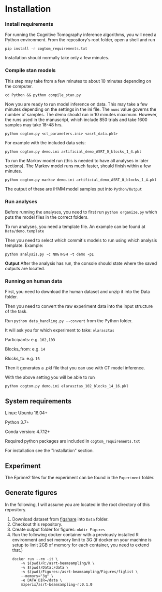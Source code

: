 # Installation

### Install requirements

For running the Cognitive Tomography inference algorithms, you will need a Python environment. From the repository's root folder, open a shell and run

`pip install -r cogtom_requirements.txt`

Installation should normally take only a few minutes.

### Compile stan models

This step may take from a few minutes to about 10 minutes depending on the computer.

`cd Python && python compile_stan.py`



Now you are ready to run model inference on data. This may take a few minutes depending on the settings in the ini file. The `nums` value governs the number of samples. The demo should run in 10 minutes maximum. However, the runs used in the manuscript, which include 850 trials and take 1600 samples may take 18-48 hrs.

`python cogtom.py <ct_parameters.ini> <asrt_data.pkl>`

For example with the included data sets:

`python cogtom.py demo.ini artificial_demo_ASRT_0_blocks_1_4.pkl`

To run the Markov model run (this is needed to have all analyses in later sections). The Markov model runs much faster, should finish within a few minutes.

`python cogtom.py markov demo.ini artificial_demo_ASRT_0_blocks_1_4.pkl`

The output of these are iHMM model samples put into `Python/Output`



### Run analyses

Before running the analyses, you need to first run `python organize.py` which puts the model files in the correct folders.

To run analyses, you need a template file. An example can be found at `Data/demo.template`

Then you need to select which commit's models to run using which analysis template. Example:

`python analysis.py -c NOGTHSH -t demo -p1`

**Output** 
After the analysis has run, the console should state where the saved outputs are located.



### Running on human data

First, you need to download the human dataset and unzip it into the Data folder.

Then you need to convert the raw experiment data into the input structure of the task.

Run `python data_handling.py --convert` from the Python folder.

It will ask you for which experiment to take: `elarasztas`

Participants: e.g. `102,103`

Blocks_from: e.g. `14`

Blocks_to: e.g. `16`

Then it generates a .pkl file that you can use with CT model inference.

With the above setting you will be able to run

`python cogtom.py demo.ini elarasztas_102_blocks_14_16.pkl`



## System requirements

Linux: Ubuntu 16.04+

Python 3.7+

Conda version: 4.7.12+

Required python packages are included in `cogtom_requirements.txt`

For installation see the "Installation" section.



## Experiment

The Eprime2 files for the experiment can be found in the `Experiment` folder.


## Generate figures
In the following, I will assume you are located in the root directory of this repository.
1. Download dataset from [figshare](https://figshare.com/articles/dataset/Tracking_the_contribution_of_inductive_bias_to_individualized_internal_models_--_figure_datasets/19620285) into `Data` folder.
1. Checkout this repository.
1. Create output folder for figures: `mkdir Figures`
1. Run the following docker container with a previously installed R environment and set memory limit to 3G (if docker on your machine is setup to limit 2GB of memory for each container, you need to extend that.)
    ```
    docker run --rm -it \
        -v $(pwd)/R:/asrt-beamsampling/R \
        -v $(pwd)/Data:/data \
        -v $(pwd)/Figures:/asrt-beamsampling/Figures/figlist \
        --memory="3g" \
        -e DATA_DIR=/data \
        mzperix/asrt-beamsampling-r:0.1.0
    ```
